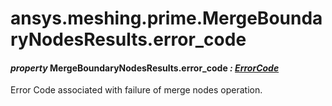 # ansys.meshing.prime.MergeBoundaryNodesResults.error_code



#### *property* MergeBoundaryNodesResults.error_code *: [ErrorCode](ansys.meshing.prime.ErrorCode.md#ansys.meshing.prime.ErrorCode)*

Error Code associated with failure of merge nodes operation.

<!-- !! processed by numpydoc !! -->
